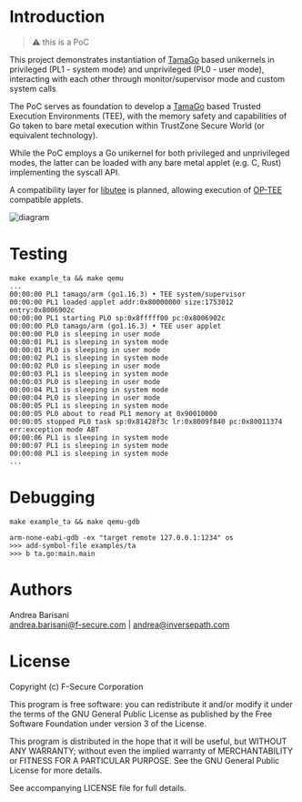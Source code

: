 Introduction
============

> :warning: this is a PoC

This project demonstrates instantiation of
[TamaGo](https://github.com/f-secure-foundry/tamago) based unikernels in
privileged (PL1 - system mode) and unprivileged (PL0 - user mode), interacting
with each other through monitor/supervisor mode and custom system calls

The PoC serves as foundation to develop a
[TamaGo](https://github.com/f-secure-foundry/tamago) based Trusted Execution
Environments (TEE), with the memory safety and capabilities of Go taken to bare
metal execution within TrustZone Secure World (or equivalent technology).

While the PoC employs a Go unikernel for both privileged and unprivileged
modes, the latter can be loaded with any bare metal applet (e.g. C, Rust)
implementing the syscall API.

A compatibility layer for
[libutee](https://optee.readthedocs.io/en/latest/architecture/libraries.html#libutee)
is planned, allowing execution of [OP-TEE](https://www.op-tee.org/) compatible
applets.

![diagram](https://github.com/f-secure-foundry/GoTEE/wiki/images/diagram.jpg)

Testing
=======

```
make example_ta && make qemu
...
00:00:00 PL1 tamago/arm (go1.16.3) • TEE system/supervisor
00:00:00 PL1 loaded applet addr:0x80000000 size:1753012 entry:0x8006902c
00:00:00 PL1 starting PL0 sp:0x8fffff00 pc:0x8006902c
00:00:00 PL0 tamago/arm (go1.16.3) • TEE user applet
00:00:00 PL0 is sleeping in user mode
00:00:01 PL1 is sleeping in system mode
00:00:01 PL0 is sleeping in user mode
00:00:02 PL1 is sleeping in system mode
00:00:02 PL0 is sleeping in user mode
00:00:03 PL1 is sleeping in system mode
00:00:03 PL0 is sleeping in user mode
00:00:04 PL1 is sleeping in system mode
00:00:04 PL0 is sleeping in user mode
00:00:05 PL1 is sleeping in system mode
00:00:05 PL0 about to read PL1 memory at 0x90010000
00:00:05 stopped PL0 task sp:0x81428f3c lr:0x8009f840 pc:0x80011374 err:exception mode ABT
00:00:06 PL1 is sleeping in system mode
00:00:07 PL1 is sleeping in system mode
00:00:08 PL1 is sleeping in system mode
...
```

Debugging
=========

```
make example_ta && make qemu-gdb
```

```
arm-none-eabi-gdb -ex "target remote 127.0.0.1:1234" os
>>> add-symbol-file examples/ta
>>> b ta.go:main.main
```

Authors
=======

Andrea Barisani  
andrea.barisani@f-secure.com | andrea@inversepath.com  

License
=======

Copyright (c) F-Secure Corporation

This program is free software: you can redistribute it and/or modify it under
the terms of the GNU General Public License as published by the Free Software
Foundation under version 3 of the License.

This program is distributed in the hope that it will be useful, but WITHOUT ANY
WARRANTY; without even the implied warranty of MERCHANTABILITY or FITNESS FOR A
PARTICULAR PURPOSE. See the GNU General Public License for more details.

See accompanying LICENSE file for full details.
